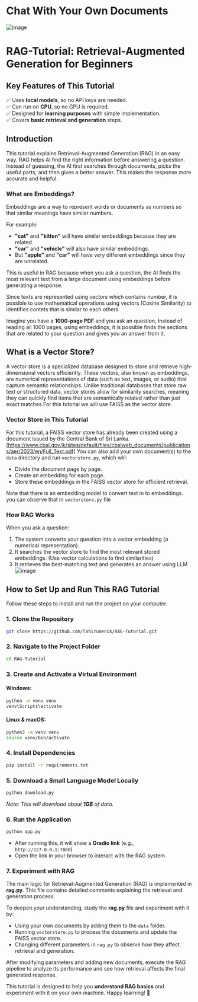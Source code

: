 # Chat With Your Own Documents
![image](https://github.com/user-attachments/assets/abccc18e-75c2-4acd-a1bd-46650aa2ea7e)

# RAG-Tutorial: Retrieval-Augmented Generation for Beginners


## Key Features of This Tutorial

✅ Uses **local models**, so no API keys are needed.  
✅ Can run on **CPU**, so no GPU is required.  
✅ Designed for **learning purposes** with simple implementation.  
✅ Covers **basic retrieval and generation** steps. 

## Introduction

This tutorial explains Retrieval-Augmented Generation (RAG) in an easy way. RAG helps AI find the right information before answering a question. Instead of guessing, the AI first searches through documents, picks the useful parts, and then gives a better answer. This makes the response more accurate and helpful.

### What are Embeddings?

Embeddings are a way to represent words or documents as numbers so that similar meanings have similar numbers.

For example:

- **"cat"** and **"kitten"** will have similar embeddings because they are related.
- **"car"** and **"vehicle"** will also have similar embeddings.
- But **"apple"** and **"car"** will have very different embeddings since they are unrelated.

This is useful in RAG because when you ask a question, the AI finds the most relevant text from a large document using embeddings before generating a response.

Since texts are represented using vectors which contains number, it is possible to use mathematical operations using vectors (Cosine Similarity) to identifies contets that is similar to each others.

Imagine you have a **1000-page PDF** and you ask an question, Instead of reading all 1000 pages, using embeddings, it is possible finds the sections that are related to your question and gives you an answer from it.


## What is a Vector Store?

A vector store is a specialized database designed to store and retrieve high-dimensional vectors efficiently. These vectors, also known as embeddings, are numerical representations of data (such as text, images, or audio) that capture semantic relationships. Unlike traditional databases that store raw text or structured data, vector stores allow for similarity searches, meaning they can quickly find items that are semantically related rather than just exact matches.For this tutorial we will use FAISS as the vector store. 

### Vector Store in This Tutorial

For this tutorial, a FAISS vector store has already been created using a document issued by the Central Bank of Sri Lanka. [https://www.cbsl.gov.lk/sites/default/files/cbslweb_documents/publications/aer/2023/en/Full_Text.pdf] 
You can also add your own document(s) to the `data` directory and run `vectorstore.py`, which will:

- Divide the document page by page.
- Create an embedding for each page.
- Store these embeddings in the FAISS vector store for efficient retrieval.

Note that there is an embedding model to convert text in to embeddings. you can observe that in `vectorstore.py` file


### How RAG Works

When you ask a question:

1. The system converts your question into a vector embedding (a numerical representation).
2. It searches the vector store to find the most relevant stored embeddings. (Use vector calculations to find similarities)
3. It retrieves the best-matching text and generates an answer using LLM
![image](https://github.com/user-attachments/assets/841af4ba-a027-405c-8a03-1eff546f71ca)

## How to Set Up and Run This RAG Tutorial

Follow these steps to install and run the project on your computer.

### 1. Clone the Repository

```bash
git clone https://github.com/lahirumenik/RAG-Tutorial.git
```

### 2. Navigate to the Project Folder

```bash
cd RAG-Tutorial
```

### 3. Create and Activate a Virtual Environment

#### Windows:

```bash
python -m venv venv
venv\Scripts\activate
```

#### Linux & macOS:

```bash
python3 -m venv venv
source venv/bin/activate
```

### 4. Install Dependencies

```bash
pip install -r requirements.txt
```

### 5. Download a Small Language Model Locally

```bash
python download.py
```

*Note: This will download about **1GB** of data.*

### 6. Run the Application

```bash
python app.py
```

- After running this, it will show a **Gradio link** (e.g., `http://127.0.0.1:7860`)
- Open the link in your browser to interact with the RAG system.

### 7. Experiment with RAG

The main logic for Retrieval-Augmented Generation (RAG) is implemented in **rag.py**. This file contains detailed comments explaining the retrieval and generation process.  

To deepen your understanding, study the **rag.py** file and experiment with it by:  
 
- Using your own documents by adding them to the `data` folder.  
- Running `vectorstore.py` to process the documents and update the FAISS vector store.
- Changing different parameters in `rag.py` to observe how they affect retrieval and generation. 

After modifying parameters and adding new documents, execute the RAG pipeline to analyze its performance and see how retrieval affects the final generated response.  
 
This tutorial is designed to help you **understand RAG basics** and experiment with it on your own machine. Happy learning! 🚀



